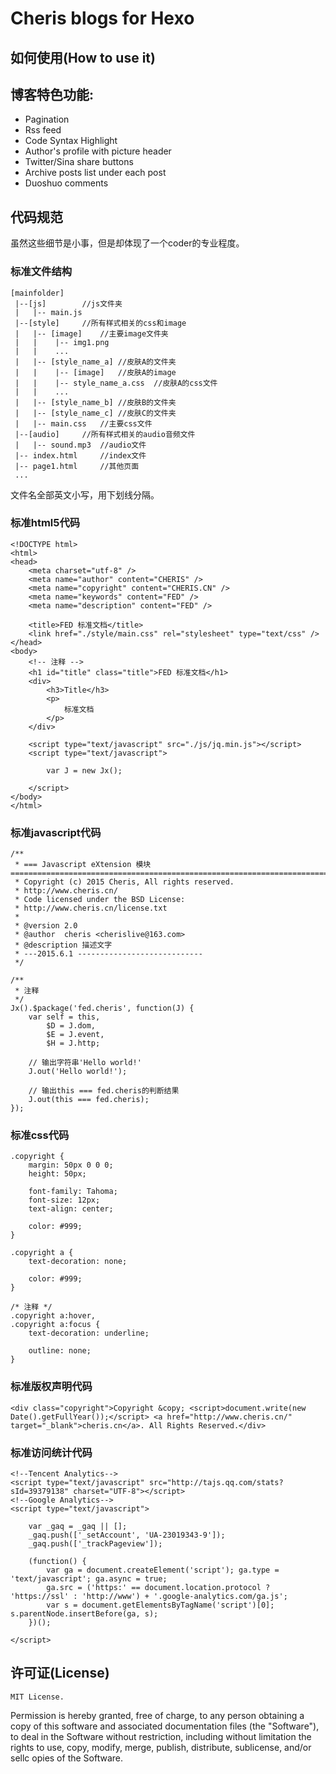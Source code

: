 # Cheris blogs for Hexo

## 如何使用(How to use it)


## 博客特色功能:

* Pagination
* Rss feed
* Code Syntax Highlight
* Author's profile with picture header
* Twitter/Sina share buttons
* Archive posts list under each post
* Duoshuo comments


## 代码规范
虽然这些细节是小事，但是却体现了一个coder的专业程度。


### 标准文件结构

	[mainfolder]
	 |--[js]		//js文件夹
	 |   |-- main.js
	 |--[style]		//所有样式相关的css和image
	 |   |-- [image]	//主要image文件夹
	 |   |    |-- img1.png
	 |   |    ...
	 |   |-- [style_name_a]	//皮肤A的文件夹
	 |   |    |-- [image]	//皮肤A的image
	 |   |    |-- style_name_a.css	//皮肤A的css文件
	 |   |    ...
	 |   |-- [style_name_b]	//皮肤B的文件夹
	 |   |-- [style_name_c]	//皮肤C的文件夹
	 |   |-- main.css	//主要css文件
	 |--[audio]		//所有样式相关的audio音频文件
	 |   |-- sound.mp3	//audio文件
 	 |-- index.html		//index文件
 	 |-- page1.html		//其他页面
 	 ...
	  
	  
文件名全部英文小写，用下划线分隔。

	  
	  
### 标准html5代码

	<!DOCTYPE html>
	<html>
	<head>
		<meta charset="utf-8" />
		<meta name="author" content="CHERIS" />
		<meta name="copyright" content="CHERIS.CN" />
		<meta name="keywords" content="FED" />
		<meta name="description" content="FED" />
		
		<title>FED 标准文档</title>
		<link href="./style/main.css" rel="stylesheet" type="text/css" />
	</head>
	<body>
		<!-- 注释 -->
		<h1 id="title" class="title">FED 标准文档</h1>
		<div>
			<h3>Title</h3>
			<p>
				标准文档
			</p>
		</div>

		<script type="text/javascript" src="./js/jq.min.js"></script>
		<script type="text/javascript">

			var J = new Jx();

		</script>
	</body>
	</html>



### 标准javascript代码

	/**
	 * === Javascript eXtension 模块 =========================================================================
	 * Copyright (c) 2015 Cheris, All rights reserved.
	 * http://www.cheris.cn/
	 * Code licensed under the BSD License:
 	 * http://www.cheris.cn/license.txt
	 * 
	 * @version 2.0
	 * @author	cheris <cherislive@163.com>
	 * @description 描述文字
	 * ---2015.6.1 ----------------------------
	 */

	/**
	 * 注释
	 */
	Jx().$package('fed.cheris', function(J) {
		var self = this,
			$D = J.dom,
			$E = J.event,
			$H = J.http;

		// 输出字符串'Hello world!'
		J.out('Hello world!');

		// 输出this === fed.cheris的判断结果
		J.out(this === fed.cheris);
	});


### 标准css代码
	
	.copyright {
	    margin: 50px 0 0 0;
	    height: 50px;
	
	    font-family: Tahoma;
	    font-size: 12px;
	    text-align: center;
	
	    color: #999;
	}
	
	.copyright a {
	    text-decoration: none;
	
	    color: #999;
	}
	
	/* 注释 */
	.copyright a:hover,
	.copyright a:focus {
	    text-decoration: underline;
	
	    outline: none;
	}

### 标准版权声明代码

  	<div class="copyright">Copyright &copy; <script>document.write(new Date().getFullYear());</script> <a href="http://www.cheris.cn/" target="_blank">cheris.cn</a>. All Rights Reserved.</div>


### 标准访问统计代码

	<!--Tencent Analytics-->
	<script type="text/javascript" src="http://tajs.qq.com/stats?sId=39379138" charset="UTF-8"></script>
	<!--Google Analytics-->
	<script type="text/javascript">

	  	var _gaq = _gaq || [];
	  	_gaq.push(['_setAccount', 'UA-23019343-9']);
	  	_gaq.push(['_trackPageview']);

		(function() {
		   	var ga = document.createElement('script'); ga.type = 'text/javascript'; ga.async = true;
		    ga.src = ('https:' == document.location.protocol ? 'https://ssl' : 'http://www') + '.google-analytics.com/ga.js';
		    var s = document.getElementsByTagName('script')[0]; s.parentNode.insertBefore(ga, s);
		})();

	</script>

## 许可证(License)

	MIT License.

Permission is hereby granted, free of charge, to any person obtaining a copy
of this software and associated documentation files (the "Software"), to deal
in the Software without restriction, including without limitation the rights
to use, copy, modify, merge, publish, distribute, sublicense, and/or sellc
opies of the Software.

